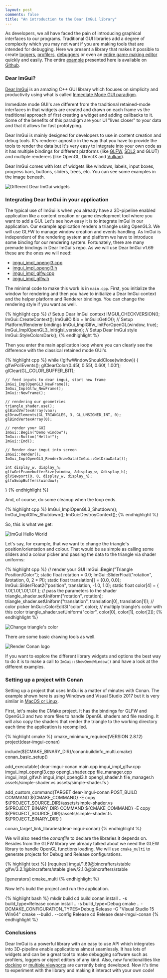 ```yaml
---
layout: post
comments: false
title: "An introduction to the Dear ImGui library"
---
```


As developers, we all have faced the pain of introducing graphical interfaces to our programs. Traditional GUI libraries add a degree of complexity which you may not want if you are making tools that are intended for debugging. Here we present a library that makes it possible to create [loggers](https://github.com/ocornut/imgui/issues/2529), [profilers](https://github.com/ocornut/imgui/issues/2265), [debuggers](https://github.com/ocornut/imgui/issues/2265) or even an [entire game making editor](https://github.com/ocornut/imgui/issues/1607) quickly and easily. The entire [example](https://github.com/czoido/dear-imgui-conan-example) presented here is available on [Github](https://github.com/czoido/dear-imgui-conan-example).

### Dear ImGui?

[Dear ImGui](https://github.com/ocornut/imgui) is an amazing C++ GUI library which focuses on simplicity and productivity using what is called [Inmediate Mode GUI paradigm](https://caseymuratori.com/blog_0001). 

Immediate mode GUI's are different from the traditional retained-mode interfaces in that widgets are created and drawn on each frame vs the traditional approach of first creating a widget and adding callbacks to it. Some of the benefits of this paradigm are your UI "lives closer" to your data and that it allows for fast prototyping.

Dear ImGui is mainly designed for developers to use in content creation and debug tools. It's renderer agnostic in the way that you have to provide the tools to render the data but It's very easy to integrate into your own code as it has multiple bindings for different platforms (like [GLFW](https://www.glfw.org/), [SDL2](https://www.libsdl.org/index.php) and GLUT) and multiple renderers (like OpenGL, DirectX and [Vulkan](https://www.khronos.org/vulkan/)).

Dear ImGui comes with lots of widgets like windows, labels, input boxes, progress bars, buttons, sliders, trees, etc. You can see some examples in the image beneath.

<p class="centered">
    <img  src="{{ site.url }}/assets/post_images/2019-06-26/conan-imgui-widgets.gif"  align="center"  alt="Different Dear ImGui widgets"/>
</p>

### Integrating Dear ImGui in your application

The typical use of ImGui is when you already have a 3D-pipeline enabled application like a content creation or game development tool where you want to add a GUI. Let's see how easy it is to integrate ImGui in our application. Our example application renders a triangle using OpenGL3. We will use GLFW to manage window creation and events handling. As ImGui is independent of the rendering system and platform we have to introduce some binding for our rendering system. Fortunately, there are many premade bindings in Dear ImGui's repo. As we will use Dear ImGui v1.69 these are the ones we will need:

* [imgui_impl_opengl3.cpp](https://github.com/ocornut/imgui/blob/v1.69/examples/imgui_impl_opengl3.cpp)
* [imgui_impl_opengl3.h](https://github.com/ocornut/imgui/blob/v1.69/examples/imgui_impl_opengl3.h)
* [imgui_impl_glfw.cpp](https://github.com/ocornut/imgui/blob/v1.69/examples/imgui_impl_glfw.cpp)
* [imgui_impl_glfw.h](https://github.com/ocornut/imgui/blob/v1.69/examples/imgui_impl_glfw.h)

The minimal code to make this work is in ``main.cpp``. First, you initialize the window for rendering and then you have to initialize a Dear ImGui context and the helper platform and Renderer bindings. You can change the rendering style if you want as well.

{% highlight cpp %}
// Setup Dear ImGui context
IMGUI_CHECKVERSION();
ImGui::CreateContext();
ImGuiIO &io = ImGui::GetIO();
// Setup Platform/Renderer bindings
ImGui_ImplGlfw_InitForOpenGL(window, true);
ImGui_ImplOpenGL3_Init(glsl_version);
// Setup Dear ImGui style
ImGui::StyleColorsDark();
{% endhighlight %}

Then you enter the main application loop where you can clearly see the difference with the classical retained mode GUI's.

{% highlight cpp %}
while (!glfwWindowShouldClose(window))
{
    glfwPollEvents();
    glClearColor(0.45f, 0.55f, 0.60f, 1.00f);
    glClear(GL_COLOR_BUFFER_BIT);

    // feed inputs to dear imgui, start new frame
    ImGui_ImplOpenGL3_NewFrame();
    ImGui_ImplGlfw_NewFrame();
    ImGui::NewFrame();

    // rendering our geometries
    triangle_shader.use();
    glBindVertexArray(vao);
    glDrawElements(GL_TRIANGLES, 3, GL_UNSIGNED_INT, 0);
    glBindVertexArray(0);

    // render your GUI
    ImGui::Begin("Demo window");
    ImGui::Button("Hello!");
    ImGui::End();

    // Render dear imgui into screen
    ImGui::Render();
    ImGui_ImplOpenGL3_RenderDrawData(ImGui::GetDrawData());

    int display_w, display_h;
    glfwGetFramebufferSize(window, &display_w, &display_h);
    glViewport(0, 0, display_w, display_h);
    glfwSwapBuffers(window);
}
{% endhighlight %}

And, of course, do some cleanup when the loop ends.

{% highlight cpp %}
ImGui_ImplOpenGL3_Shutdown();
ImGui_ImplGlfw_Shutdown();
ImGui::DestroyContext();
{% endhighlight %}

So, this is what we get:

<p class="centered">
    <img  src="{{ site.url }}/assets/post_images/2019-06-26/conan-imgui-hello-world.gif" align="center" alt="ImGui Hello World"/>
</p>

Let's say, for example, that we want to change the triangle's position/orientation and colour. That would be as simple as calling some sliders and a colour picker and passing the data to the triangle via shader uniforms:

{% highlight cpp %}
// render your GUI
ImGui::Begin("Triangle Position/Color");
static float rotation = 0.0;
ImGui::SliderFloat("rotation", &rotation, 0, 2 * PI);
static float translation[] = {0.0, 0.0};
ImGui::SliderFloat2("position", translation, -1.0, 1.0);
static float color[4] = { 1.0f,1.0f,1.0f,1.0f };
// pass the parameters to the shader
triangle_shader.setUniform("rotation", rotation);
triangle_shader.setUniform("translation", translation[0], translation[1]);
// color picker
ImGui::ColorEdit3("color", color);
// multiply triangle's color with this color
triangle_shader.setUniform("color", color[0], color[1], color[2]);
{% endhighlight %}

<p class="centered">
    <img  src="{{ site.url }}/assets/post_images/2019-06-26/conan-imgui-triangle-rotate-color.gif" align="center" alt="Change triangle's color"/>
</p>

There are some basic drawing tools as well.

<p class="centered">
    <img  src="{{ site.url }}/assets/post_images/2019-06-26/conan-imgui-logo.png" align="center" alt="Render Conan logo"/>
</p>

If you want to explore the different library widgets and options the best way to do it is to make a call to ``ImGui::ShowDemoWindow()`` and have a look at the different examples.

### Setting up a project with Conan

Setting up a project that uses ImGui is a matter of minutes with Conan. The example shown here is using Windows and Visual Studio 2017 but it is very similar in [MacOS or Linux](https://github.com/czoido/dear-imgui-conan-example/blob/master/README.md).

First, let's make the CMake project. It has the bindings for GLFW and OpenGL3 and two more files to handle OpenGL shaders and file reading. It will also copy the shaders that render the triangle to the working directory each time the application is recompiled.

{% highlight cmake %}
cmake_minimum_required(VERSION 2.8.12)
project(dear-imgui-conan)

include(${CMAKE_BINARY_DIR}/conanbuildinfo_multi.cmake)
conan_basic_setup()

add_executable( dear-imgui-conan 
                main.cpp 
                imgui_impl_glfw.cpp
                imgui_impl_opengl3.cpp
                opengl_shader.cpp
                file_manager.cpp
                imgui_impl_glfw.h
                imgui_impl_opengl3.h 
                opengl_shader.h 
                file_manager.h 
                assets/simple-shader.vs
                assets/simple-shader.fs )

add_custom_command(TARGET dear-imgui-conan
    POST_BUILD
    COMMAND ${CMAKE_COMMAND} -E copy ${PROJECT_SOURCE_DIR}/assets/simple-shader.vs ${PROJECT_BINARY_DIR}
    COMMAND ${CMAKE_COMMAND} -E copy ${PROJECT_SOURCE_DIR}/assets/simple-shader.fs ${PROJECT_BINARY_DIR}
)

conan_target_link_libraries(dear-imgui-conan)
{% endhighlight %}

We will also need the *conanfile* to declare the libraries it depends on. Besides from the GLFW library we already talked about we need the GLEW library to handle OpenGL functions loading. We will use ``cmake_multi`` to generate projects for Debug and Release configurations.

{% highlight text %}
[requires]
imgui/1.69@bincrafters/stable
glfw/3.2.1@bincrafters/stable
glew/2.1.0@bincrafters/stable

[generators]
cmake_multi
{% endhighlight %}

Now let's build the project and run the application.

{% highlight bash %}
mkdir build
cd build
conan install .. -s build_type=Release
conan install .. -s build_type=Debug
cmake .. -DCMAKE_CONFIGURATION_TYPES=Debug;Release -G "Visual Studio 15 Win64"
cmake --build . --config Release
cd Release
dear-imgui-conan
{% endhighlight %}

### Conclusions

Dear ImGui is a powerful library with an easy to use API which integrates into 3D-pipeline enable applications almost seamlessly. It has lots of widgets and can be a great tool to make debugging software such as profilers, loggers or object editors of any kind. Also, new functionalities like [docking](https://github.com/ocornut/imgui/issues/2109) or [multiple viewports](https://github.com/ocornut/imgui/issues/1542) are currently being developed. Now it's time to experiment with the library and making it interact with your own code!

